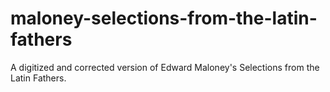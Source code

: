 # maloney-selections-from-the-latin-fathers
A digitized and corrected version of Edward Maloney's Selections from the Latin Fathers.
